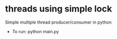 # threads using simple lock

Simple multiple thread producer/consumer in python 
- To run: python main.py



